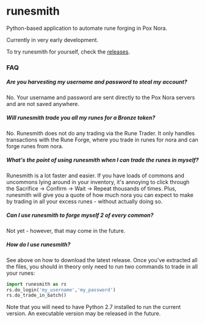# runesmith
Python-based application to automate rune forging in Pox Nora.

Currently in very early development.

To try runesmith for yourself, check the [releases](https://github.com/discomethod/runesmith/releases).

### FAQ
##### Are you harvesting my username and password to steal my account?
No. Your username and password are sent directly to the Pox Nora servers and are not saved anywhere.
##### Will runesmith trade you all my runes for a Bronze token?
No. Runesmith does not do any trading via the Rune Trader. It only handles transactions with the Rune Forge, where you trade in runes for nora and can forge runes from nora.
##### What's the point of using runesmith when I can trade the runes in myself?
Runesmith is a lot faster and easier. If you have loads of commons and uncommons lying around in your inventory, it's annoying to click through the Sacrifice -> Confirm -> Wait -> Repeat thousands of times. Plus, runesmith will give you a quote of how much nora you can expect to make by trading in all your excess runes - without actually doing so.
##### Can I use runesmith to forge myself 2 of every common?
Not yet - however, that may come in the future.
##### How do I use runesmith?
See above on how to download the latest release. Once you've extracted all the files, you should in theory only need to run two commands to trade in all your runes:

```python
import runesmith as rs
rs.do_login('my_username','my_password')
rs.do_trade_in_batch()
```
Note that you will need to have Python 2.7 installed to run the current version. An executable version may be released in the future.
